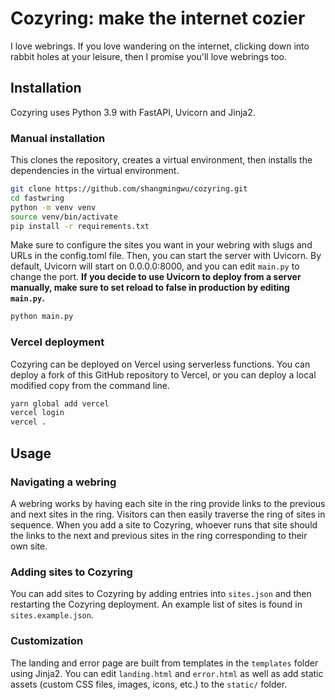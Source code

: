 # Cozyring: make the internet cozier

I love webrings.
If you love wandering on the internet, clicking down into rabbit holes at your leisure, then I promise you'll love webrings too.

## Installation

Cozyring uses Python 3.9 with FastAPI, Uvicorn and Jinja2.

### Manual installation

This clones the repository, creates a virtual environment, then installs the dependencies in the virtual environment.

```sh
git clone https://github.com/shangmingwu/cozyring.git
cd fastwring
python -m venv venv
source venv/bin/activate
pip install -r requirements.txt
```

Make sure to configure the sites you want in your webring with slugs and URLs in the config.toml file.
Then, you can start the server with Uvicorn.
By default, Uvicorn will start on 0.0.0.0:8000, and you can edit `main.py` to change the port.
**If you decide to use Uvicorn to deploy from a server manually, make sure to set reload to false in production by editing `main.py`.**

```sh
python main.py
```

### Vercel deployment

Cozyring can be deployed on Vercel using serverless functions.
You can deploy a fork of this GitHub repository to Vercel, or you can deploy a local modified copy from the command line.

```sh
yarn global add vercel
vercel login
vercel .
```

## Usage

### Navigating a webring

A webring works by having each site in the ring provide links to the previous and next sites in the ring.
Visitors can then easily traverse the ring of sites in sequence.
When you add a site to Cozyring, whoever runs that site should the links to the next and previous sites in the ring corresponding to their own site.

### Adding sites to Cozyring

You can add sites to Cozyring by adding entries into `sites.json` and then restarting the Cozyring deployment.
An example list of sites is found in `sites.example.json`.

### Customization

The landing and error page are built from templates in the `templates` folder using Jinja2.
You can edit `landing.html` and `error.html` as well as add static assets (custom CSS files, images, icons, etc.) to the `static/` folder.
